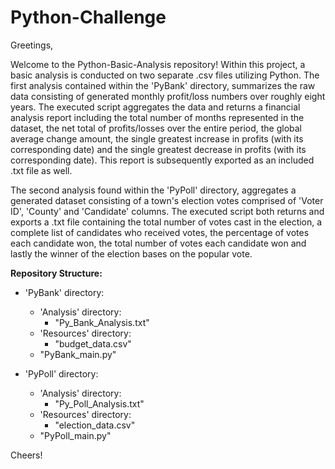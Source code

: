 # Python-Challenge

Greetings,

Welcome to the Python-Basic-Analysis repository! Within this project, a basic analysis is conducted on two separate .csv files utilizing Python. The first analysis contained within the 'PyBank' directory, summarizes the raw data consisting of generated monthly profit/loss numbers over roughly eight years. The executed script aggregates the data and returns a financial analysis report including the total number of months represented in the dataset, the net total of profits/losses over the entire period, the global average change amount, the single greatest increase in profits (with its corresponding date) and the single greatest decrease in profits (with its corresponding date). This report is subsequently exported as an included .txt file as well.

The second analysis found within the 'PyPoll' directory, aggregates a generated dataset consisting of a town's election votes comprised of 'Voter ID', 'County' and 'Candidate' columns. The executed script both returns and exports a .txt file containing the total number of votes cast in the election, a complete list of candidates who received votes, the percentage of votes each candidate won, the total number of votes each candidate won and lastly the winner of the election bases on the popular vote.

**Repository Structure:**

- 'PyBank' directory:
  - 'Analysis' directory:
    - "Py_Bank_Analysis.txt"
  - 'Resources' directory:
    - "budget_data.csv"
  - "PyBank_main.py"
 
- 'PyPoll' directory:
  - 'Analysis' directory:
    - "Py_Poll_Analysis.txt"
  - 'Resources' directory:
    - "election_data.csv"
  - "PyPoll_main.py"

Cheers!
